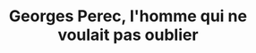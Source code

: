 ---
title: "Georges Perec, l&#039;homme qui ne voulait pas oublier"
year: 2021
rating: null
stars: ""
liked: false
rewatched: false
permalink: "georges-perec-lhomme-qui-ne-voulait-pas-oublier"
watched_on: 2025-06-22
---